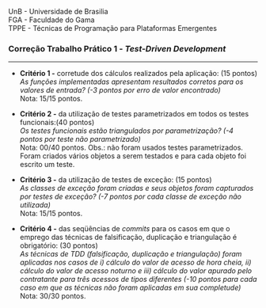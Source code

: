 UnB - Universidade de Brasilia  
FGA - Faculdade do Gama  
TPPE - Técnicas de Programação para Plataformas Emergentes  

### Correção Trabalho Prático 1 - _Test-Driven Development_

---

- **Critério 1 -** corretude dos cálculos realizados pela aplicação: (15 pontos)  
  _As funções implementadas apresentam resultados corretos para os valores de
entrada?  (-3 pontos por erro de valor encontrado)_  
  Nota: 15/15 pontos.

- **Critério 2 -** da utilização de testes parametrizados em todos os testes funcionais:(40 pontos)  
  _Os testes funcionais estão triangulados por parametrização? (-4 pontos por teste não parametrizado)_  
  Nota: 00/40 pontos.
  Obs.: não foram usados testes parametrizados. Foram criados vários objetos a
serem testados e para cada objeto foi escrito um teste. 

- **Critério 3 -** da utilização de testes de exceção: (15 pontos)  
  _As classes de exceção foram criadas e seus objetos foram capturados por
testes de exceção? (-7 pontos por cada classe de exceção não utilizada)_  
  Nota: 15/15 pontos.

- **Critério 4 -** das seqüências de _commits_ para os casos em que o emprego das técnicas de falsificação, duplicação e triangulação é obrigatório: (30 pontos)  
  _As técnicas de TDD (falsificação, duplicação e triangulação) foram aplicadas
nos casos de i) cálculo do valor de acesso de hora cheia, ii) cálculo do valor
de acesso noturno e iii) cálculo do valor apurado pelo contratante para três
acessos de tipos diferentes (-10 pontos para cada caso em que as técnicas não
foram aplicadas em sua completude)_   
  Nota: 30/30 pontos.
